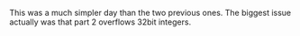 This was a much simpler day than the two previous ones. The biggest issue actually was that part 2 overflows 32bit integers.
